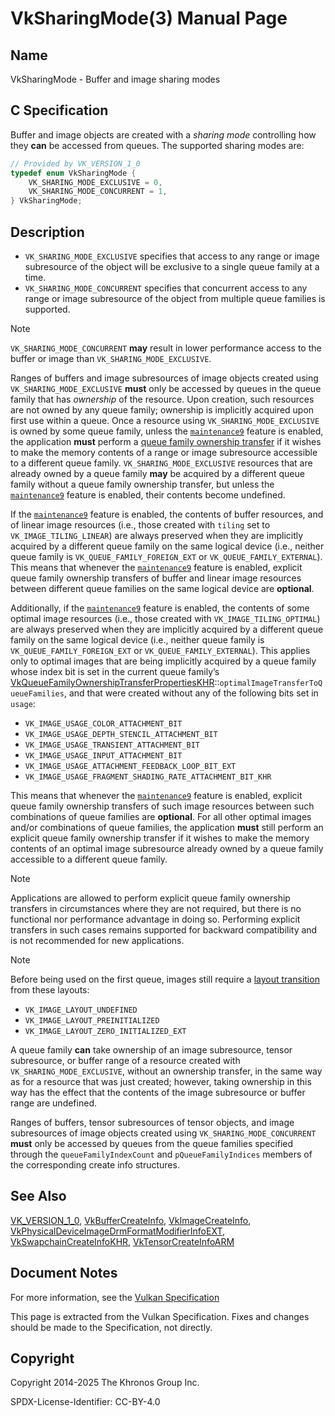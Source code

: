 # VkSharingMode(3) Manual Page

## Name

VkSharingMode - Buffer and image sharing modes



## [](#_c_specification)C Specification

Buffer and image objects are created with a *sharing mode* controlling how they **can** be accessed from queues. The supported sharing modes are:

```c++
// Provided by VK_VERSION_1_0
typedef enum VkSharingMode {
    VK_SHARING_MODE_EXCLUSIVE = 0,
    VK_SHARING_MODE_CONCURRENT = 1,
} VkSharingMode;
```

## [](#_description)Description

- `VK_SHARING_MODE_EXCLUSIVE` specifies that access to any range or image subresource of the object will be exclusive to a single queue family at a time.
- `VK_SHARING_MODE_CONCURRENT` specifies that concurrent access to any range or image subresource of the object from multiple queue families is supported.

Note

`VK_SHARING_MODE_CONCURRENT` **may** result in lower performance access to the buffer or image than `VK_SHARING_MODE_EXCLUSIVE`.

Ranges of buffers and image subresources of image objects created using `VK_SHARING_MODE_EXCLUSIVE` **must** only be accessed by queues in the queue family that has *ownership* of the resource. Upon creation, such resources are not owned by any queue family; ownership is implicitly acquired upon first use within a queue. Once a resource using `VK_SHARING_MODE_EXCLUSIVE` is owned by some queue family, unless the [`maintenance9`](https://registry.khronos.org/vulkan/specs/latest/html/vkspec.html#features-maintenance9) feature is enabled, the application **must** perform a [queue family ownership transfer](https://registry.khronos.org/vulkan/specs/latest/html/vkspec.html#synchronization-queue-transfers) if it wishes to make the memory contents of a range or image subresource accessible to a different queue family. `VK_SHARING_MODE_EXCLUSIVE` resources that are already owned by a queue family **may** be acquired by a different queue family without a queue family ownership transfer, but unless the [`maintenance9`](https://registry.khronos.org/vulkan/specs/latest/html/vkspec.html#features-maintenance9) feature is enabled, their contents become undefined.

If the [`maintenance9`](https://registry.khronos.org/vulkan/specs/latest/html/vkspec.html#features-maintenance9) feature is enabled, the contents of buffer resources, and of linear image resources (i.e., those created with `tiling` set to `VK_IMAGE_TILING_LINEAR`) are always preserved when they are implicitly acquired by a different queue family on the same logical device (i.e., neither queue family is `VK_QUEUE_FAMILY_FOREIGN_EXT` or `VK_QUEUE_FAMILY_EXTERNAL`). This means that whenever the [`maintenance9`](https://registry.khronos.org/vulkan/specs/latest/html/vkspec.html#features-maintenance9) feature is enabled, explicit queue family ownership transfers of buffer and linear image resources between different queue families on the same logical device are **optional**.

Additionally, if the [`maintenance9`](https://registry.khronos.org/vulkan/specs/latest/html/vkspec.html#features-maintenance9) feature is enabled, the contents of some optimal image resources (i.e., those created with `VK_IMAGE_TILING_OPTIMAL`) are always preserved when they are implicitly acquired by a different queue family on the same logical device (i.e., neither queue family is `VK_QUEUE_FAMILY_FOREIGN_EXT` or `VK_QUEUE_FAMILY_EXTERNAL`). This applies only to optimal images that are being implicitly acquired by a queue family whose index bit is set in the current queue family’s [VkQueueFamilyOwnershipTransferPropertiesKHR](https://registry.khronos.org/vulkan/specs/latest/man/html/VkQueueFamilyOwnershipTransferPropertiesKHR.html)::`optimalImageTransferToQueueFamilies`, and that were created without any of the following bits set in `usage`:

- `VK_IMAGE_USAGE_COLOR_ATTACHMENT_BIT`
- `VK_IMAGE_USAGE_DEPTH_STENCIL_ATTACHMENT_BIT`
- `VK_IMAGE_USAGE_TRANSIENT_ATTACHMENT_BIT`
- `VK_IMAGE_USAGE_INPUT_ATTACHMENT_BIT`
- `VK_IMAGE_USAGE_ATTACHMENT_FEEDBACK_LOOP_BIT_EXT`
- `VK_IMAGE_USAGE_FRAGMENT_SHADING_RATE_ATTACHMENT_BIT_KHR`

This means that whenever the [`maintenance9`](https://registry.khronos.org/vulkan/specs/latest/html/vkspec.html#features-maintenance9) feature is enabled, explicit queue family ownership transfers of such image resources between such combinations of queue families are **optional**. For all other optimal images and/or combinations of queue families, the application **must** still perform an explicit queue family ownership transfer if it wishes to make the memory contents of an optimal image subresource already owned by a queue family accessible to a different queue family.

Note

Applications are allowed to perform explicit queue family ownership transfers in circumstances where they are not required, but there is no functional nor performance advantage in doing so. Performing explicit transfers in such cases remains supported for backward compatibility and is not recommended for new applications.

Note

Before being used on the first queue, images still require a [layout transition](https://registry.khronos.org/vulkan/specs/latest/html/vkspec.html#resources-image-layouts) from these layouts:

- `VK_IMAGE_LAYOUT_UNDEFINED`
- `VK_IMAGE_LAYOUT_PREINITIALIZED`
- `VK_IMAGE_LAYOUT_ZERO_INITIALIZED_EXT`

A queue family **can** take ownership of an image subresource, tensor subresource, or buffer range of a resource created with `VK_SHARING_MODE_EXCLUSIVE`, without an ownership transfer, in the same way as for a resource that was just created; however, taking ownership in this way has the effect that the contents of the image subresource or buffer range are undefined.

Ranges of buffers, tensor subresources of tensor objects, and image subresources of image objects created using `VK_SHARING_MODE_CONCURRENT` **must** only be accessed by queues from the queue families specified through the `queueFamilyIndexCount` and `pQueueFamilyIndices` members of the corresponding create info structures.

## [](#_see_also)See Also

[VK\_VERSION\_1\_0](https://registry.khronos.org/vulkan/specs/latest/man/html/VK_VERSION_1_0.html), [VkBufferCreateInfo](https://registry.khronos.org/vulkan/specs/latest/man/html/VkBufferCreateInfo.html), [VkImageCreateInfo](https://registry.khronos.org/vulkan/specs/latest/man/html/VkImageCreateInfo.html), [VkPhysicalDeviceImageDrmFormatModifierInfoEXT](https://registry.khronos.org/vulkan/specs/latest/man/html/VkPhysicalDeviceImageDrmFormatModifierInfoEXT.html), [VkSwapchainCreateInfoKHR](https://registry.khronos.org/vulkan/specs/latest/man/html/VkSwapchainCreateInfoKHR.html), [VkTensorCreateInfoARM](https://registry.khronos.org/vulkan/specs/latest/man/html/VkTensorCreateInfoARM.html)

## [](#_document_notes)Document Notes

For more information, see the [Vulkan Specification](https://registry.khronos.org/vulkan/specs/latest/html/vkspec.html#VkSharingMode)

This page is extracted from the Vulkan Specification. Fixes and changes should be made to the Specification, not directly.

## [](#_copyright)Copyright

Copyright 2014-2025 The Khronos Group Inc.

SPDX-License-Identifier: CC-BY-4.0